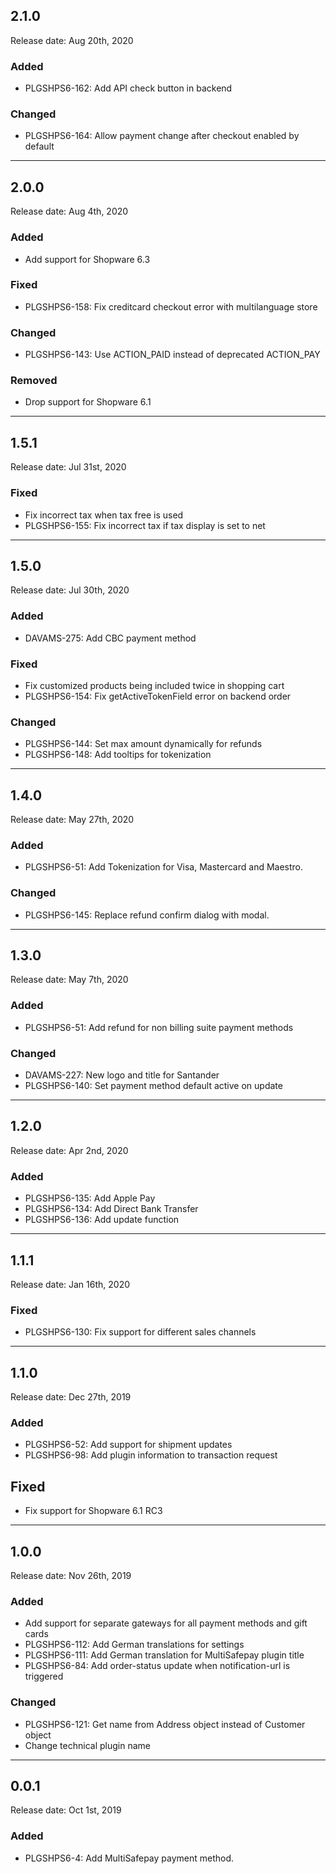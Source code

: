 ## 2.1.0
Release date: Aug 20th, 2020

### Added
+ PLGSHPS6-162: Add API check button in backend

### Changed
+ PLGSHPS6-164: Allow payment change after checkout enabled by default

***

## 2.0.0
Release date: Aug 4th, 2020

### Added
+ Add support for Shopware 6.3

### Fixed
+ PLGSHPS6-158: Fix creditcard checkout error with multilanguage store

### Changed
+ PLGSHPS6-143: Use ACTION_PAID instead of deprecated ACTION_PAY

### Removed
+ Drop support for Shopware 6.1

***

## 1.5.1
Release date: Jul 31st, 2020

### Fixed
+ Fix incorrect tax when tax free is used
+ PLGSHPS6-155: Fix incorrect tax if tax display is set to net

***

## 1.5.0
Release date: Jul 30th, 2020

### Added
+ DAVAMS-275: Add CBC payment method

### Fixed
+ Fix customized products being included twice in shopping cart
+ PLGSHPS6-154: Fix getActiveTokenField error on backend order

### Changed
+ PLGSHPS6-144: Set max amount dynamically for refunds
+ PLGSHPS6-148: Add tooltips for tokenization

***

## 1.4.0
Release date: May 27th, 2020

### Added
+ PLGSHPS6-51: Add Tokenization for Visa, Mastercard and Maestro. 

### Changed
+ PLGSHPS6-145: Replace refund confirm dialog with modal.

***

## 1.3.0
Release date: May 7th, 2020

### Added
+ PLGSHPS6-51: Add refund for non billing suite payment methods

### Changed
+ DAVAMS-227: New logo and title for Santander
+ PLGSHPS6-140: Set payment method default active on update

***

## 1.2.0
Release date: Apr 2nd, 2020

### Added
+ PLGSHPS6-135: Add Apple Pay
+ PLGSHPS6-134: Add Direct Bank Transfer
+ PLGSHPS6-136: Add update function

***

## 1.1.1
Release date: Jan 16th, 2020

### Fixed
+ PLGSHPS6-130: Fix support for different sales channels

***

## 1.1.0
Release date: Dec 27th, 2019

### Added
+ PLGSHPS6-52: Add support for shipment updates
+ PLGSHPS6-98: Add plugin information to transaction request

## Fixed
+ Fix support for Shopware 6.1 RC3

***

## 1.0.0
Release date: Nov 26th, 2019

### Added
+ Add support for separate gateways for all payment methods and gift cards
+ PLGSHPS6-112: Add German translations for settings
+ PLGSHPS6-111: Add German translation for MultiSafepay plugin title
+ PLGSHPS6-84: Add order-status update when notification-url is triggered

### Changed
+ PLGSHPS6-121: Get name from Address object instead of Customer object
+ Change technical plugin name

***

## 0.0.1
Release date: Oct 1st, 2019

### Added
+ PLGSHPS6-4: Add MultiSafepay payment method.
